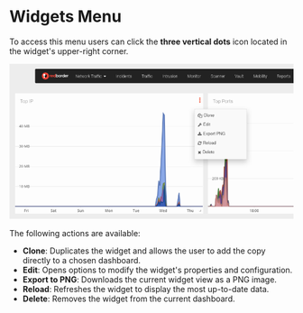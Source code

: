 # Widgets Menu

To access this menu users can click the **three vertical dots** icon located in the widget's upper-right corner.

![Actions on the widget](images/widget_menu.en.png)

The following actions are available:

- **Clone**: Duplicates the widget and allows the user to add the copy directly to a chosen dashboard.
- **Edit**: Opens options to modify the widget's properties and configuration.
- **Export to PNG**: Downloads the current widget view as a PNG image.
- **Reload**: Refreshes the widget to display the most up-to-date data.
- **Delete**: Removes the widget from the current dashboard.
